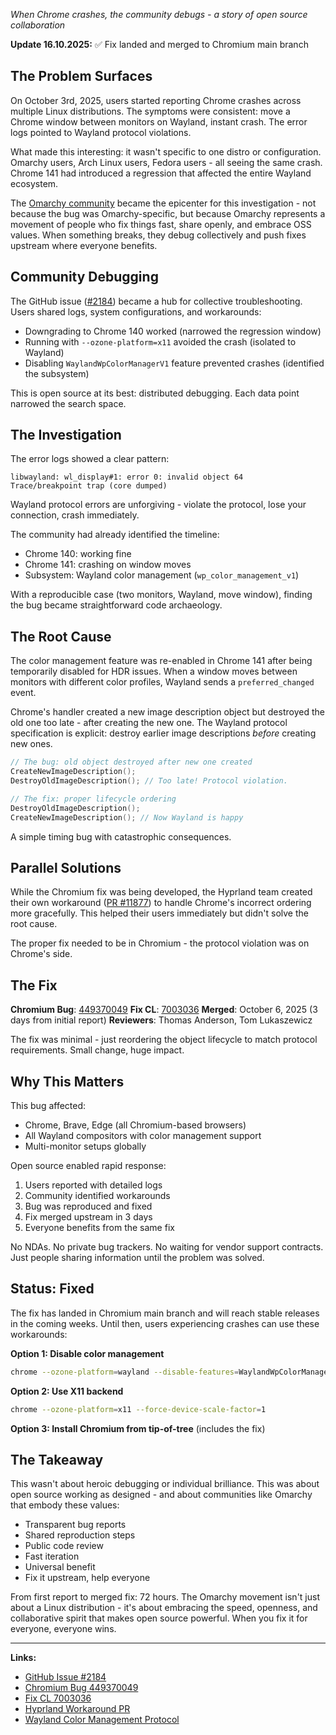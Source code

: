 *When Chrome crashes, the community debugs - a story of open source collaboration*

**Update 16.10.2025:** ✅ Fix landed and merged to Chromium main branch

## The Problem Surfaces

On October 3rd, 2025, users started reporting Chrome crashes across multiple Linux distributions. The symptoms were consistent: move a Chrome window between monitors on Wayland, instant crash. The error logs pointed to Wayland protocol violations.

What made this interesting: it wasn't specific to one distro or configuration. Omarchy users, Arch Linux users, Fedora users - all seeing the same crash. Chrome 141 had introduced a regression that affected the entire Wayland ecosystem.

The [Omarchy community](https://github.com/basecamp/omarchy) became the epicenter for this investigation - not because the bug was Omarchy-specific, but because Omarchy represents a movement of people who fix things fast, share openly, and embrace OSS values. When something breaks, they debug collectively and push fixes upstream where everyone benefits.

## Community Debugging

The GitHub issue ([#2184](https://github.com/basecamp/omarchy/issues/2184)) became a hub for collective troubleshooting. Users shared logs, system configurations, and workarounds:

- Downgrading to Chrome 140 worked (narrowed the regression window)
- Running with `--ozone-platform=x11` avoided the crash (isolated to Wayland)
- Disabling `WaylandWpColorManagerV1` feature prevented crashes (identified the subsystem)

This is open source at its best: distributed debugging. Each data point narrowed the search space.

## The Investigation

The error logs showed a clear pattern:

```
libwayland: wl_display#1: error 0: invalid object 64
Trace/breakpoint trap (core dumped)
```

Wayland protocol errors are unforgiving - violate the protocol, lose your connection, crash immediately.

The community had already identified the timeline:
- Chrome 140: working fine
- Chrome 141: crashing on window moves
- Subsystem: Wayland color management (`wp_color_management_v1`)

With a reproducible case (two monitors, Wayland, move window), finding the bug became straightforward code archaeology.

## The Root Cause

The color management feature was re-enabled in Chrome 141 after being temporarily disabled for HDR issues. When a window moves between monitors with different color profiles, Wayland sends a `preferred_changed` event.

Chrome's handler created a new image description object but destroyed the old one too late - after creating the new one. The Wayland protocol specification is explicit: destroy earlier image descriptions *before* creating new ones.

```cpp
// The bug: old object destroyed after new one created
CreateNewImageDescription();
DestroyOldImageDescription(); // Too late! Protocol violation.

// The fix: proper lifecycle ordering
DestroyOldImageDescription();
CreateNewImageDescription(); // Now Wayland is happy
```

A simple timing bug with catastrophic consequences.

## Parallel Solutions

While the Chromium fix was being developed, the Hyprland team created their own workaround ([PR #11877](https://github.com/hyprwm/Hyprland/pull/11877)) to handle Chrome's incorrect ordering more gracefully. This helped their users immediately but didn't solve the root cause.

The proper fix needed to be in Chromium - the protocol violation was on Chrome's side.

## The Fix

**Chromium Bug**: [449370049](https://issues.chromium.org/issues/449370049)
**Fix CL**: [7003036](https://chromium-review.googlesource.com/c/chromium/src/+/7003036)
**Merged**: October 6, 2025 (3 days from initial report)
**Reviewers**: Thomas Anderson, Tom Lukaszewicz

The fix was minimal - just reordering the object lifecycle to match protocol requirements. Small change, huge impact.

## Why This Matters

This bug affected:
- Chrome, Brave, Edge (all Chromium-based browsers)
- All Wayland compositors with color management support
- Multi-monitor setups globally

Open source enabled rapid response:
1. Users reported with detailed logs
2. Community identified workarounds
3. Bug was reproduced and fixed
4. Fix merged upstream in 3 days
5. Everyone benefits from the same fix

No NDAs. No private bug trackers. No waiting for vendor support contracts. Just people sharing information until the problem was solved.

## Status: Fixed

The fix has landed in Chromium main branch and will reach stable releases in the coming weeks. Until then, users experiencing crashes can use these workarounds:

**Option 1: Disable color management**
```sh
chrome --ozone-platform=wayland --disable-features=WaylandWpColorManagerV1
```

**Option 2: Use X11 backend**
```sh
chrome --ozone-platform=x11 --force-device-scale-factor=1
```

**Option 3: Install Chromium from tip-of-tree** (includes the fix)

## The Takeaway

This wasn't about heroic debugging or individual brilliance. This was about open source working as designed - and about communities like Omarchy that embody these values:

- Transparent bug reports
- Shared reproduction steps
- Public code review
- Fast iteration
- Universal benefit
- Fix it upstream, help everyone

From first report to merged fix: 72 hours. The Omarchy movement isn't just about a Linux distribution - it's about embracing the speed, openness, and collaborative spirit that makes open source powerful. When you fix it for everyone, everyone wins.

---

**Links:**
- [GitHub Issue #2184](https://github.com/basecamp/omarchy/issues/2184)
- [Chromium Bug 449370049](https://issues.chromium.org/issues/449370049)
- [Fix CL 7003036](https://chromium-review.googlesource.com/c/chromium/src/+/7003036)
- [Hyprland Workaround PR](https://github.com/hyprwm/Hyprland/pull/11877)
- [Wayland Color Management Protocol](https://gitlab.freedesktop.org/wayland/wayland-protocols/-/blob/main/staging/color-management/color-management-v1.xml)
